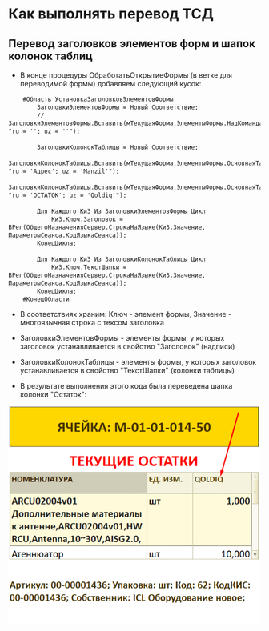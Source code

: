 # Как выполнять перевод ТСД

## Перевод заголовков элементов форм и шапок колонок таблиц

* В конце процедуры ОбработатьОткрытиеФормы (в ветке для переводимой формы) добавляем следующий кусок:

```1c
    #Область УстановкаЗаголовковЭлементовФормы
        ЗаголовкиЭлементовФормы = Новый Соответствие;
		//ЗаголовкиЭлементовФормы.Вставить(мТекущаяФорма.ЭлементыФормы.НадКоманда1, "ru = ''; uz = ''");
		
		ЗаголовкиКолонокТаблицы = Новый Соответствие;
		ЗаголовкиКолонокТаблицы.Вставить(мТекущаяФорма.ЭлементыФормы.ОсновнаяТаблица.Колонки.Адрес, "ru = 'Адрес'; uz = 'Manzil'");
        ЗаголовкиКолонокТаблицы.Вставить(мТекущаяФорма.ЭлементыФормы.ОсновнаяТаблица.Колонки.Остаток, "ru = 'ОСТАТОК'; uz = 'Qoldiq'");

		Для Каждого КиЗ Из ЗаголовкиЭлементовФормы Цикл
			КиЗ.Ключ.Заголовок = ВРег(ОбщегоНазначенияСервер.СтрокаНаЯзыке(КиЗ.Значение, ПараметрыСеанса.КодЯзыкаСеанса));
		КонецЦикла;
		
		Для Каждого КиЗ Из ЗаголовкиКолонокТаблицы Цикл
			КиЗ.Ключ.ТекстШапки = ВРег(ОбщегоНазначенияСервер.СтрокаНаЯзыке(КиЗ.Значение, ПараметрыСеанса.КодЯзыкаСеанса));
		КонецЦикла;
    #КонецОбласти
```

* В соответствиях храним: Ключ - элемент формы, Значение - многоязычная строка с тексом заголовка
* ЗаголовкиЭлементовФормы - элементы формы, у которых заголовок устанавливается в свойство "Заголовок" (надписи)
* ЗаголовкиКолонокТаблицы - элементы формы, у которых заголовок устанавливается в свойство "ТекстШапки" (колонки таблицы)

* В результате выполнения этого кода была переведена шапка колонки "Остаток":

![Переведенная форма ПросмотрОстатков](https://github.com/flln23/TopLogWMS_prj_akfa/blob/main/docs/Перевод-ТСД/img/Переведенная-форма-ПросмотрОстатков.png?raw=true)

